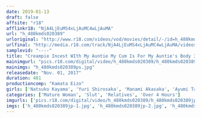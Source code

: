 ```yaml
---
date: 2019-01-13
draft: false
affsite: "r18"
afflinkr18: "NjA4LjEuMS4xLjAuMC4wLjAuMA"
url: "h_480kmds020389"
urloriginal: "http://www.r18.com/videos/vod/movies/detail/-/id=h_480kmds020389"
urlfinal: "http://media.r18.com/track/NjA4LjEuMS4xLjAuMC4wLjAuMA/videos/vod/movies/detail/-/id=h_480kmds020389"
samplevid: "----"
title: "Creampie Incest WIth My Auntie My Cum Is For My Auntie's Body 30 Ladies/Best 8 Hours"
mainimgurl: "pics.r18.com/digital/video/h_480kmds020389/h_480kmds020389ps.jpg"
mainimgs: "h_480kmds020389ps.jpg"
releasedate: "Nov. 01, 2017"
duration: 481
productioncomp: "Kamata Eizo"
girls: ['Natsuko Kayama', 'Yuri Shirosaka', 'Manami Akasaka', 'Ayumi Takanashi', 'Chihiro Uehara']
categories: ['Mature Woman', 'Slut', 'Relatives', 'Over 4 Hours']
imgurls: ['pics.r18.com/digital/video/h_480kmds020389/h_480kmds020389jp-1.jpg', 'pics.r18.com/digital/video/h_480kmds020389/h_480kmds020389jp-2.jpg', 'pics.r18.com/digital/video/h_480kmds020389/h_480kmds020389jp-3.jpg', 'pics.r18.com/digital/video/h_480kmds020389/h_480kmds020389jp-4.jpg', 'pics.r18.com/digital/video/h_480kmds020389/h_480kmds020389jp-5.jpg', 'pics.r18.com/digital/video/h_480kmds020389/h_480kmds020389jp-6.jpg', 'pics.r18.com/digital/video/h_480kmds020389/h_480kmds020389jp-7.jpg', 'pics.r18.com/digital/video/h_480kmds020389/h_480kmds020389jp-8.jpg', 'pics.r18.com/digital/video/h_480kmds020389/h_480kmds020389jp-9.jpg', 'pics.r18.com/digital/video/h_480kmds020389/h_480kmds020389jp-10.jpg', 'pics.r18.com/digital/video/h_480kmds020389/h_480kmds020389jp-11.jpg', 'pics.r18.com/digital/video/h_480kmds020389/h_480kmds020389jp-12.jpg', 'pics.r18.com/digital/video/h_480kmds020389/h_480kmds020389jp-13.jpg', 'pics.r18.com/digital/video/h_480kmds020389/h_480kmds020389jp-14.jpg', 'pics.r18.com/digital/video/h_480kmds020389/h_480kmds020389jp-15.jpg', 'pics.r18.com/digital/video/h_480kmds020389/h_480kmds020389jp-16.jpg', 'pics.r18.com/digital/video/h_480kmds020389/h_480kmds020389jp-17.jpg', 'pics.r18.com/digital/video/h_480kmds020389/h_480kmds020389jp-18.jpg', 'pics.r18.com/digital/video/h_480kmds020389/h_480kmds020389jp-19.jpg', 'pics.r18.com/digital/video/h_480kmds020389/h_480kmds020389jp-20.jpg']
imgs: ['h_480kmds020389jp-1.jpg', 'h_480kmds020389jp-2.jpg', 'h_480kmds020389jp-3.jpg', 'h_480kmds020389jp-4.jpg', 'h_480kmds020389jp-5.jpg', 'h_480kmds020389jp-6.jpg', 'h_480kmds020389jp-7.jpg', 'h_480kmds020389jp-8.jpg', 'h_480kmds020389jp-9.jpg', 'h_480kmds020389jp-10.jpg', 'h_480kmds020389jp-11.jpg', 'h_480kmds020389jp-12.jpg', 'h_480kmds020389jp-13.jpg', 'h_480kmds020389jp-14.jpg', 'h_480kmds020389jp-15.jpg', 'h_480kmds020389jp-16.jpg', 'h_480kmds020389jp-17.jpg', 'h_480kmds020389jp-18.jpg', 'h_480kmds020389jp-19.jpg', 'h_480kmds020389jp-20.jpg']
---
```

